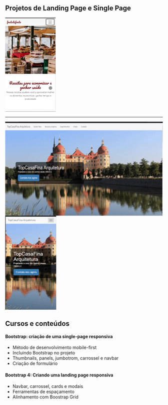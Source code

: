 ## Projetos de Landing Page e Single Page
<img src="https://github.com/IsabelaMarques07/estudos-frontend-alura/blob/main/bootstrap/landing-page/src/img/desktop.gif"  height="300px" align="left" alt="">
<img src="https://github.com/IsabelaMarques07/estudos-frontend-alura/blob/main/bootstrap/landing-page/src/img/mobile.gif" height="300px"  alt="">

___

<img src="https://github.com/IsabelaMarques07/estudos-frontend-alura/blob/main/bootstrap/single-page/img/desktop.gif"  height="300px" align="left" alt="">
<img src="https://github.com/IsabelaMarques07/estudos-frontend-alura/blob/main/bootstrap/single-page/img/mobile.gif" height="300px"  alt="">

## Cursos e conteúdos
#### Bootstrap: criação de uma single-page responsiva
* Método de desenvolvimento mobile-first
* Incluindo Bootstrap no projeto
* Thumbnails, panels, jumbotrom, carrossel e navbar
* Criação de formulário
  
#### Bootstrap 4: Criando uma landing page responsiva
* Navbar, carrossel, cards e modais
* Ferramentas de espaçamento
* Alinhamento com Boostrap Grid
